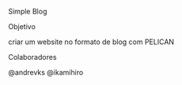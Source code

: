 Simple Blog

Objetivo

 criar um website no formato de blog com PELICAN

Colaboradores

@andrevks @ikamihiro


